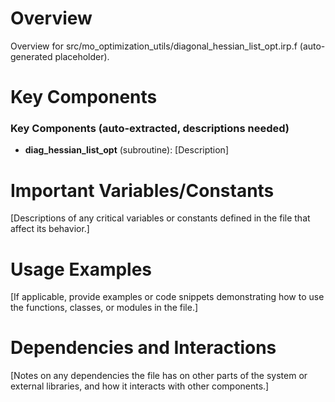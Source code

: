 # Overview

Overview for src/mo_optimization_utils/diagonal_hessian_list_opt.irp.f (auto-generated placeholder).

# Key Components

### Key Components (auto-extracted, descriptions needed)
- **diag_hessian_list_opt** (subroutine): [Description]

# Important Variables/Constants

[Descriptions of any critical variables or constants defined in the file that affect its behavior.]

# Usage Examples

[If applicable, provide examples or code snippets demonstrating how to use the functions, classes, or modules in the file.]

# Dependencies and Interactions

[Notes on any dependencies the file has on other parts of the system or external libraries, and how it interacts with other components.]
